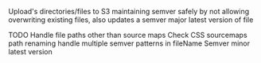 Upload's directories/files to S3 maintaining semver safely by not allowing overwriting existing files, also updates a semver major latest version of file


TODO
Handle file paths other than source maps
Check CSS sourcemaps path renaming
handle multiple semver patterns in fileName
Semver minor latest version